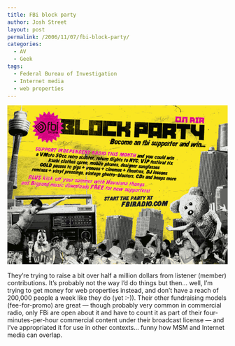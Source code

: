 ```yaml
---
title: FBi block party
author: Josh Street
layout: post
permalink: /2006/11/07/fbi-block-party/
categories:
  - AV
  - Geek
tags:
  - Federal Bureau of Investigation
  - Internet media
  - web properties
---
```

<p><a href="http://www.fbiradio.com/"><img src="/blog/wp-content/2006/11/fbi-blockparty.png" alt="FBi Block Party" /></a></p>
<p>They&#8217;re trying to raise a bit over half a million dollars from listener (member) contributions. It&#8217;s probably not the way I&#8217;d do things but then&#8230; well, I&#8217;m trying to get money for web properties instead, and don&#8217;t have a reach of 200,000 people a week like they do (yet :-)). Their other fundraising models (fee-for-promo) are great &#8212; though probably very common in commercial radio, only FBi are open about it and have to count it as part of their four-minutes-per-hour commercial content under their broadcast license &#8212; and I&#8217;ve appropriated it for use in other contexts&#8230; funny how MSM and Internet media can overlap.</p>
